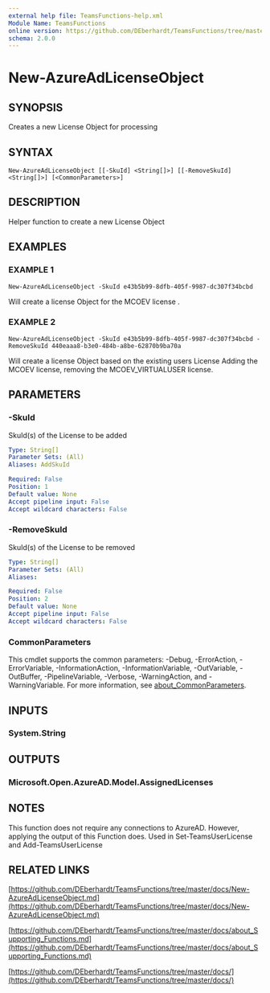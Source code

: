 ```yaml
---
external help file: TeamsFunctions-help.xml
Module Name: TeamsFunctions
online version: https://github.com/DEberhardt/TeamsFunctions/tree/master/docs/New-AzureAdLicenseObject.md
schema: 2.0.0
---
```


# New-AzureAdLicenseObject

## SYNOPSIS
Creates a new License Object for processing

## SYNTAX

```
New-AzureAdLicenseObject [[-SkuId] <String[]>] [[-RemoveSkuId] <String[]>] [<CommonParameters>]
```

## DESCRIPTION
Helper function to create a new License Object

## EXAMPLES

### EXAMPLE 1
```
New-AzureAdLicenseObject -SkuId e43b5b99-8dfb-405f-9987-dc307f34bcbd
```

Will create a license Object for the MCOEV license .

### EXAMPLE 2
```
New-AzureAdLicenseObject -SkuId e43b5b99-8dfb-405f-9987-dc307f34bcbd -RemoveSkuId 440eaaa8-b3e0-484b-a8be-62870b9ba70a
```

Will create a license Object based on the existing users License
Adding the MCOEV license, removing the MCOEV_VIRTUALUSER license.

## PARAMETERS

### -SkuId
SkuId(s) of the License to be added

```yaml
Type: String[]
Parameter Sets: (All)
Aliases: AddSkuId

Required: False
Position: 1
Default value: None
Accept pipeline input: False
Accept wildcard characters: False
```

### -RemoveSkuId
SkuId(s) of the License to be removed

```yaml
Type: String[]
Parameter Sets: (All)
Aliases:

Required: False
Position: 2
Default value: None
Accept pipeline input: False
Accept wildcard characters: False
```

### CommonParameters
This cmdlet supports the common parameters: -Debug, -ErrorAction, -ErrorVariable, -InformationAction, -InformationVariable, -OutVariable, -OutBuffer, -PipelineVariable, -Verbose, -WarningAction, and -WarningVariable. For more information, see [about_CommonParameters](http://go.microsoft.com/fwlink/?LinkID=113216).

## INPUTS

### System.String
## OUTPUTS

### Microsoft.Open.AzureAD.Model.AssignedLicenses
## NOTES
This function does not require any connections to AzureAD.
However, applying the output of this Function does.
Used in Set-TeamsUserLicense and Add-TeamsUserLicense

## RELATED LINKS

[https://github.com/DEberhardt/TeamsFunctions/tree/master/docs/New-AzureAdLicenseObject.md](https://github.com/DEberhardt/TeamsFunctions/tree/master/docs/New-AzureAdLicenseObject.md)

[https://github.com/DEberhardt/TeamsFunctions/tree/master/docs/about_Supporting_Functions.md](https://github.com/DEberhardt/TeamsFunctions/tree/master/docs/about_Supporting_Functions.md)

[https://github.com/DEberhardt/TeamsFunctions/tree/master/docs/](https://github.com/DEberhardt/TeamsFunctions/tree/master/docs/)

